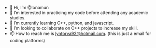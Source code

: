 - 👋 Hi, I’m @Ionamun
- 👀 I’m interested in practicing my code before attending any academic studies.
- 🌱 I’m currently learning C++, python, and javascript.
- 💞️ I’m looking to collaborate on C++ projects to increase my skill.
- 📫 How to reach me is lyntorva92@hotmail.com. (this is just a email for coding platforms)

<!---
Ionamun/Ionamun is a ✨ special ✨ repository because its `README.md` (this file) appears on your GitHub profile.
You can click the Preview link to take a look at your changes.
--->
